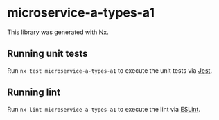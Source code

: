 # microservice-a-types-a1

This library was generated with [Nx](https://nx.dev).

## Running unit tests

Run `nx test microservice-a-types-a1` to execute the unit tests via [Jest](https://jestjs.io).

## Running lint

Run `nx lint microservice-a-types-a1` to execute the lint via [ESLint](https://eslint.org/).
